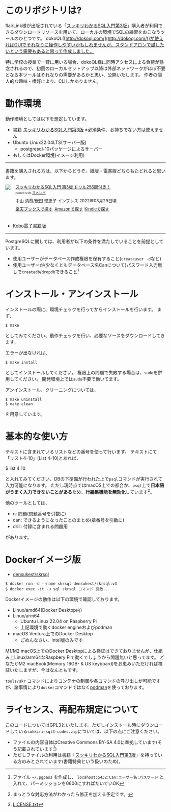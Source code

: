 # このリポジトリは?

flairLink様が出版されている「[スッキリわかるSQL入門第3版](https://af.moshimo.com/af/c/click?a_id=1175594&p_id=56&pc_id=56&pl_id=637&s_v=b5Rz2P0601xu&url=http%3A%2F%2Fbooks.rakuten.co.jp%2Frb%2F17018590%2F)」購入者が利用できるダウンロードリソースを用いて、ローカルの環境でSQLの練習をおこなうツールのひとつです。
dokoQL([http://dokoql.com/](http://dokoql.com/))が使えればGUIでそれなりに操作しやすいかもしれませんが、スタンドアロンで試したいという需要もあると思って作成しました。

特に学校の授業で一斉に用いる場合、dokoQL様に同時アクセスによる負荷が懸念されるので、初回のローカルセットアップ以降は外部ネットワークがほぼ不要となる本ツールはそれなりの需要があるかと思い、公開いたします。
作者の個人的な趣味・嗜好により、CLIしかありません。

# 動作環境

動作環境としては以下を想定しています。

- 書籍 [スッキリわかるSQL入門第3版](https://af.moshimo.com/af/c/click?a_id=1175594&p_id=56&pc_id=56&pl_id=637&s_v=b5Rz2P0601xu&url=http%3A%2F%2Fbooks.rakuten.co.jp%2Frb%2F17018590%2F) ※必須条件、お持ちでない方は使えません
- Ubuntu Linux22.04LTS(サーバー版)
     - postgresql-10パッケージによるサーバー
- もしくはDocker環境(イメージ利用)
----

書籍を購入される方は、以下からどうぞ。紙版・電書版どちらもたどれると思います。

<div class="booklink-box" style="text-align:left;padding-bottom:20px;font-size:small;zoom: 1;overflow: hidden;"><div class="booklink-image" style="float:left;margin:0 15px 10px 0;"><a href="//af.moshimo.com/af/c/click?a_id=1175594&p_id=56&pc_id=56&pl_id=637&s_v=b5Rz2P0601xu&url=http%3A%2F%2Fbooks.rakuten.co.jp%2Frb%2F17018590%2F" target="_blank" ><img src="https://thumbnail.image.rakuten.co.jp/@0_mall/book/cabinet/3396/9784295013396_1_2.jpg?_ex=200x200" style="border: none;" /></a><img src="//i.moshimo.com/af/i/impression?a_id=1175594&p_id=56&pc_id=56&pl_id=637" width="1" height="1" style="border:none;"></div><div class="booklink-info" style="line-height:120%;zoom: 1;overflow: hidden;"><div class="booklink-name" style="margin-bottom:10px;line-height:120%"><a href="//af.moshimo.com/af/c/click?a_id=1175594&p_id=56&pc_id=56&pl_id=637&s_v=b5Rz2P0601xu&url=http%3A%2F%2Fbooks.rakuten.co.jp%2Frb%2F17018590%2F" target="_blank" >スッキリわかるSQL入門 第3版 ドリル256問付き！</a><img src="//i.moshimo.com/af/i/impression?a_id=1175594&p_id=56&pc_id=56&pl_id=637" width="1" height="1" style="border:none;"><div class="booklink-powered-date" style="font-size:8pt;margin-top:5px;font-family:verdana;line-height:120%">posted with <a href="https://yomereba.com" rel="nofollow" target="_blank">ヨメレバ</a></div></div><div class="booklink-detail" style="margin-bottom:5px;">中山 清喬/飯田 理恵子 インプレス 2022年03月29日頃    </div><div class="booklink-link2" style="margin-top:10px;"><div class="shoplinkrakuten" style="display:inline;margin-right:5px"><a href="//af.moshimo.com/af/c/click?a_id=1175594&p_id=56&pc_id=56&pl_id=637&s_v=b5Rz2P0601xu&url=http%3A%2F%2Fbooks.rakuten.co.jp%2Frb%2F17018590%2F" target="_blank" >楽天ブックスで探す</a><img src="//i.moshimo.com/af/i/impression?a_id=1175594&p_id=56&pc_id=56&pl_id=637" width="1" height="1" style="border:none;"></div><div class="shoplinkamazon" style="display:inline;margin-right:5px"><a href="//af.moshimo.com/af/c/click?a_id=920708&p_id=170&pc_id=185&pl_id=4062&s_v=b5Rz2P0601xu&url=https%3A%2F%2Fwww.amazon.co.jp%2Fexec%2Fobidos%2FASIN%2F4295013390" target="_blank" >Amazonで探す</a></div><div class="shoplinkkindle" style="display:inline;margin-right:5px"><a href="//af.moshimo.com/af/c/click?a_id=920708&p_id=170&pc_id=185&pl_id=4062&s_v=b5Rz2P0601xu&url=https%3A%2F%2Fwww.amazon.co.jp%2Fgp%2Fsearch%3Fkeywords%3D%25E3%2582%25B9%25E3%2583%2583%25E3%2582%25AD%25E3%2583%25AA%25E3%2582%258F%25E3%2581%258B%25E3%2582%258BSQL%25E5%2585%25A5%25E9%2596%2580%2520%25E7%25AC%25AC3%25E7%2589%2588%2520%25E3%2583%2589%25E3%2583%25AA%25E3%2583%25AB256%25E5%2595%258F%25E4%25BB%2598%25E3%2581%258D%25EF%25BC%2581%26__mk_ja_JP%3D%2583J%2583%255E%2583J%2583i%26url%3Dnode%253D2275256051" target="_blank" >Kindleで探す</a></div>                              	  	  	  	  	</div></div><div class="booklink-footer" style="clear: left"></div></div>

- [Kobo電子書籍版](https://a.r10.to/hUDvaF)
----


PostgreSQLに関しては、利用者が以下の条件を満たしていることを前提としています。

- 使用ユーザーがデータベース作成権限を保有すること(`createuser -d`など)
- 使用ユーザーが(少なくともデータベース名Canについて)パスワード入力無しで`createdb`/`dropdb`できること[^1]

[^1]: ファイル `~/.pgpass` を作成し、 `locahost:5432:Can:ユーザー名:パスワード` と入れて、パーミッションを0600にすればたいていOK

# インストール・アンインストール

インストールの際に、環境チェックを行ってからインストールを行います。
まず、

    $ make

としてみてください、動作チェックを行い、必要なソースをダウンロードしてきます。

エラーが出なければ、

    $ make install

としてインストールしてください。
権限上の問題で失敗する場合は、`sudo`を併用してください。
開発環境上では`sudo`不要で動いてます。

アンインストール、クリーニングについては、

    $ make uninstall
    $ make clean

を用意しています。

# 基本的な使い方

テキストに含まれているリストなどの番号を使って行います。
テキストにて「リスト4-10」(List 4-10)とあれば、

  $ list 4 10

と入れてみてください、DBの下準備が行われた上で`psql`コマンドが実行されて入力可能になります。
ただし現時点ではmacOS上での都合か、`psql`上で**日本語がうまく入力できないことがある**ため、**行編集機能を無効化**しています[^2]。

[^2]: まっとうな対応方法がわかったら修正を加える予定です。

他のツールとしては、

- q: 問題(問題番号を引数に)
- can: できるようになったことのまとめ(章番号を引数に)
- drill: 付録に含まれる問題用

があります。

# Dockerイメージ版

- [densukest/skrsql](https://hub.docker.com/r/densukest/skrsql)

```
$ docker run -d --name skrsql densukest/skrsql:v3
$ docker exec -it -u sql skrsql コマンド 引数...
```

Dockerイメージの動作は以下の環境で確認しております。

- Linux/amd64(Docker Desktop内)
- Linux/arm64
    - Ubuntu Linux 22.04 on Raspberry Pi
    - 上記環境で動くdocker engineおよびpodman
- macOS Ventura上でのDocker Desktop
    - ごめんなさい、Intel版のみです

M1/M2 macOS上でのDocker Desktopによる検証はできておりませんが、仕組み上Linux/arm64なRaspbery Piで動くでしょうから問題無いと思ってます。
どなたかM2 macBook(Memory 16GB- & US keyboard)をお恵みいただければ検証いたしますが、今はなんともです。

`tools/skr` コマンドによりコンテナの制御や各コマンドの呼び出しが可能ですが、諸事情により`docker`コマンドではなく[podman](https://podman.io/)を使っております。

# ライセンス、再配布規定について

このコードについてはGPL3といたします。ただしインストール時にダウンロードしている`sukkiri-sql3-codes.zip`については、以下の点にご注意ください。

- ファイルの内容自体はCreative Commons BY-SA 4.0に準拠しています(そう記載されています[^3])
- ただしファイルの利用は書籍「[スッキリわかるSQL入門第3版](https://af.moshimo.com/af/c/click?a_id=1175594&p_id=56&pc_id=56&pl_id=637&s_v=b5Rz2P0601xu&url=http%3A%2F%2Fbooks.rakuten.co.jp%2Frb%2F17018590%2F)」を持っている方のみとされています(書籍特典という扱いのため)。

[^3]: [LICENSE.txt](https://github.com/miyabilink/sukkiri-sql3-codes/blob/main/LICENSE.txt)
